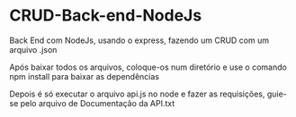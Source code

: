 # CRUD-Back-end-NodeJs
Back End com NodeJs, usando o express, fazendo um CRUD com um arquivo .json

Após baixar todos os arquivos, coloque-os num diretório e use o comando npm install para baixar as dependências

Depois é só executar o arquivo api.js no node e fazer as requisições, guie-se pelo arquivo de Documentação da API.txt
